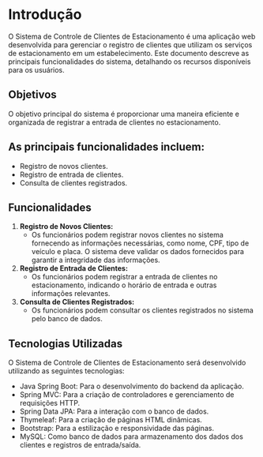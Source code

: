 <h1>Introdução</h1>
<p>O Sistema de Controle de Clientes de Estacionamento é uma aplicação web desenvolvida para gerenciar o registro de clientes que utilizam os serviços de estacionamento em um estabelecimento. Este documento descreve as principais funcionalidades do sistema, detalhando os recursos disponíveis para os usuários.</p>

<h2>Objetivos</h2>
<p>O objetivo principal do sistema é proporcionar uma maneira eficiente e organizada de registrar a entrada de clientes no estacionamento.</p>

<h2>As principais funcionalidades incluem:</h2>
<ul>
  <li>Registro de novos clientes.</li>
  <li>Registro de entrada de clientes.</li>
  <li>Consulta de clientes registrados.</li>
</ul>

<h2>Funcionalidades</h2>
<ol>
  <li><strong>Registro de Novos Clientes:</strong>
    <ul>
      <li>Os funcionários podem registrar novos clientes no sistema fornecendo as informações necessárias, como nome, CPF, tipo de veículo e placa. O sistema deve validar os dados fornecidos para garantir a integridade das informações.</li>
    </ul>
  </li>
  <li><strong>Registro de Entrada de Clientes:</strong>
    <ul>
      <li>Os funcionários podem registrar a entrada de clientes no estacionamento, indicando o horário de entrada e outras informações relevantes.</li>
    </ul>
  </li>
  <li><strong>Consulta de Clientes Registrados:</strong>
    <ul>
      <li>Os funcionários podem consultar os clientes registrados no sistema pelo banco de dados.</li>
    </ul>
  </li>
</ol>

<h2>Tecnologias Utilizadas</h2>
<p>O Sistema de Controle de Clientes de Estacionamento será desenvolvido utilizando as seguintes tecnologias:</p>
<ul>
  <li>Java Spring Boot: Para o desenvolvimento do backend da aplicação.</li>
  <li>Spring MVC: Para a criação de controladores e gerenciamento de requisições HTTP.</li>
  <li>Spring Data JPA: Para a interação com o banco de dados.</li>
  <li>Thymeleaf: Para a criação de páginas HTML dinâmicas.</li>
  <li>Bootstrap: Para a estilização e responsividade das páginas.</li>
  <li>MySQL: Como banco de dados para armazenamento dos dados dos clientes e registros de entrada/saída.</li>
</ul>
